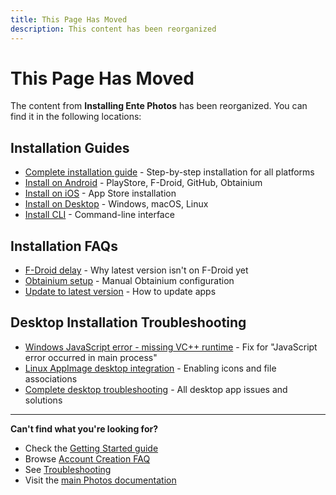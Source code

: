 ```yaml
---
title: This Page Has Moved
description: This content has been reorganized
---
```


# This Page Has Moved

The content from **Installing Ente Photos** has been reorganized. You can find it in the following locations:

## Installation Guides

- [Complete installation guide](/photos/getting-started/installation) - Step-by-step installation for all platforms
- [Install on Android](/photos/faq/account-creation#install-android) - PlayStore, F-Droid, GitHub, Obtainium
- [Install on iOS](/photos/faq/account-creation#install-ios) - App Store installation
- [Install on Desktop](/photos/faq/account-creation#install-desktop) - Windows, macOS, Linux
- [Install CLI](/photos/faq/account-creation#install-cli) - Command-line interface

## Installation FAQs

- [F-Droid delay](/photos/faq/account-creation#fdroid-delay) - Why latest version isn't on F-Droid yet
- [Obtainium setup](/photos/faq/account-creation#manual-obtanium) - Manual Obtainium configuration
- [Update to latest version](/photos/faq/account-creation#update-latest) - How to update apps

## Desktop Installation Troubleshooting

- [Windows JavaScript error - missing VC++ runtime](/photos/faq/troubleshooting) - Fix for "JavaScript error occurred in main process"
- [Linux AppImage desktop integration](/photos/faq/troubleshooting#appimage-integration) - Enabling icons and file associations
- [Complete desktop troubleshooting](/photos/faq/troubleshooting) - All desktop app issues and solutions

---

**Can't find what you're looking for?**

- Check the [Getting Started guide](/photos/getting-started/)
- Browse [Account Creation FAQ](/photos/faq/account-creation)
- See [Troubleshooting](/photos/faq/troubleshooting)
- Visit the [main Photos documentation](/photos/)
